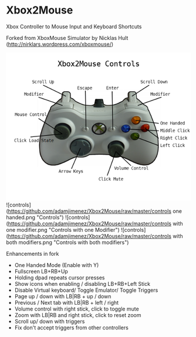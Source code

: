 Xbox2Mouse
===================

Xbox Controller to Mouse Input and Keyboard Shortcuts

Forked from XboxMouse Simulator by Nicklas Hult (http://nirklars.wordpress.com/xboxmouse/)

![controls](https://github.com/adamjimenez/Xbox2Mouse/raw/master/controls.png "Controls")
![controls](https://github.com/adamjimenez/Xbox2Mouse/raw/master/controls one handed.png "Controls")
![controls](https://github.com/adamjimenez/Xbox2Mouse/raw/master/controls with one modifier.png "Controls with one Modifier")
![controls](https://github.com/adamjimenez/Xbox2Mouse/raw/master/controls with both modifiers.png "Controls with both modifiers")

Enhancements in fork
* One Handed Mode (Enable with Y)
* Fullscreen LB+RB+Up
* Holding dpad repeats cursor presses
* Show icons when enabling / disabling LB+RB+Left Stick
* Disable Virtual keyboard/ Toggle Emulator/ Toggle Triggers
* Page up / down with LB|RB + up / down
* Previous / Next tab with LB|RB + left / right
* Volume control with right stick, click to toggle mute
* Zoom with LB|RB and right stick, click to reset zoom
* Scroll up/ down with triggers
* Fix don't accept triggers from other controllers

